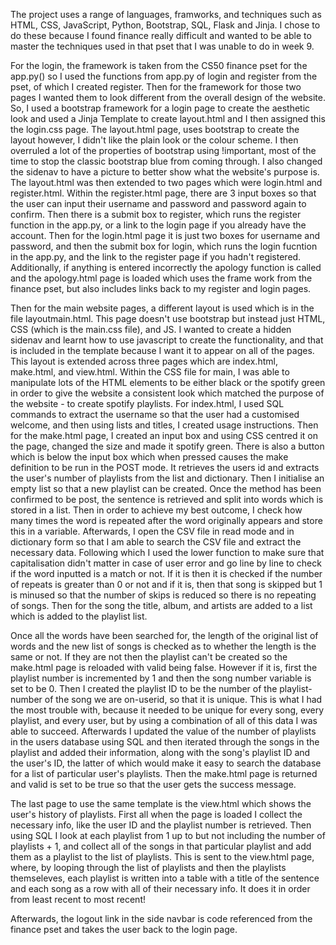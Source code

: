 The project uses a range of languages, framworks, and techniques such as HTML, CSS, JavaScript, Python, Bootstrap, SQL, Flask and Jinja. I chose to do these because I found finance really difficult and wanted to be able to master the techniques used in that pset that I was unable to do in week 9.

For the login, the framework is taken from the CS50 finance pset for the app.py() so I used the functions from app.py of login and register from the pset, of which I created register. Then for the framework for those two pages I wanted them to look different from the overall design of the website. So, I used a bootstrap framework for a login page to create the aesthetic look and used a Jinja Template to create layout.html and I then assigned this the login.css page. The layout.html page, uses bootstrap to create the layout however, I didn't like the plain look or the colour scheme. I then overruled a lot of the properties of bootstrap using !important, most of the time to stop the classic bootstrap blue from coming through. I also changed the sidenav to have a picture to better show what the website's purpose is. The layout.html was then extended to two pages which were login.html and register.html. Within the register.html page, there are 3 input boxes so that the user can input their username and password and password again to confirm. Then there is a submit box to register, which runs the register function in the app.py, or a link to the login page if you already have the account. Then for the login.html page it is just two boxes for username and password, and then the submit box for login, which runs the login fucntion in the app.py, and the link to the register page if you hadn't registered. Additionally, if anything is entered incorrectly the apology function is called and the apology.html page is loaded which uses the frame work from the finance pset, but also includes links back to my register and login pages.

Then for the main website pages, a different layout is used which is in the file layoutmain.html. This page doesn't use bootstrap but instead just HTML, CSS (which is the main.css file), and JS. I wanted to create a hidden sidenav and learnt how to use javascript to create the functionality, and that is included in the template because I want it to appear on all of the pages. This layout is extended across three pages which are index.html, make.html, and view.html. Within the CSS file for main, I was able to manipulate lots of the HTML elements to be either black or the spotify green in order to give the website a consistent look which matched the purpose of the website - to create spotify playlists. For index.html, I used SQL commands to extract the username so that the user had a customised welcome, and then using lists and titles, I created usage instructions. Then for the make.html page, I created an input box and using CSS centred it on the page, changed the size and made it spotify green. There is also a button which is below the input box which when pressed causes the make definition to be run in the POST mode. It retrieves the users id and extracts the user's number of playlists from the list and dictionary. Then I initialise an empty list so that a new playlist can be created. Once the method has been confirmed to be post, the sentence is retrieved and split into words which is stored in a list. Then in order to achieve my best outcome, I check how many times the word is repeated after the word originally appears and store this in a variable. Afterwards, I open the CSV file in read mode and in dictionary form so that I am able to search the CSV file and extract the necessary data. Following which I used the lower function to make sure that capitalisation didn't matter in case of user error and go line by line to check if the word inputted is a match or not. If it is then it is checked if the number of repeats is greater than 0 or not and if it is, then that song is skipped but 1 is minused so that the number of skips is reduced so there is no repeating of songs. Then for the song the title, album, and artists are added to a list which is added to the playlist list.

Once all the words have been searched for, the length of the original list of words and the new list of songs is checked as to whether the length is the same or not. If they are not then the playlist can't be created so the make.html page is reloaded with valid being false. However if it is, first the playlist number is incremented by 1 and then the song number variable is set to be 0. Then I created the playlist ID to be the number of the playlist-number of the song we are on-userid, so that it is unique. This is what I had the most trouble with, because it needed to be unique for every song, every playlist, and every user, but by using a combination of all of this data I was able to succeed. Afterwards I updated the value of the number of playlists in the users database using SQL and then iterated through the songs in the playlist and added their information, along with the song's playlist ID and the user's ID, the latter of which would make it easy to search the database for a list of particular user's playlists. Then the make.html page is returned and valid is set to be true so that the user gets the success message.

The last page to use the same template is the view.html which shows the user's history of playlists. First all when the page is loaded I collect the necessary info, like the user ID and the playlist number is retrieved. Then using SQL I look at each playlist from 1 up to but not including the number of playlists + 1, and collect all of the songs in that particular playlist and add them as a playlist to the list of playlists. This is sent to the view.html page, where, by looping through the list of playlists and then the playlists themseleves, each playlist is written into a table with a title of the sentence and each song as a row with all of their necessary info. It does it in order from least recent to most recent!

Afterwards, the logout link in the side navbar is code referenced from the finance pset and takes the user back to the login page.

